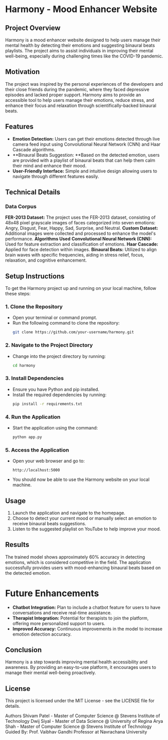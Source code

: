 # Harmony - Mood Enhancer Website
## Project Overview
Harmony is a mood enhancer website designed to help users manage their mental health by detecting their emotions and suggesting binaural beats playlists. The project aims to assist individuals in improving their mental well-being, especially during challenging times like the COVID-19 pandemic.

## Motivation
The project was inspired by the personal experiences of the developers and their close friends during the pandemic, where they faced depressive episodes and lacked proper support. Harmony aims to provide an accessible tool to help users manage their emotions, reduce stress, and enhance their focus and relaxation through scientifically-backed binaural beats.

## Features
- **Emotion Detection:** Users can get their emotions detected through live camera feed input using Convolutional Neural Network (CNN) and Haar Cascade algorithms.
- **Binaural Beats Suggestion: **Based on the detected emotion, users are provided with a playlist of binaural beats that can help them calm their mind and enhance their mood.
- **User-Friendly Interface:** Simple and intuitive design allowing users to navigate through different features easily.
## Technical Details
### Data Corpus
**FER-2013 Dataset:** The project uses the FER-2013 dataset, consisting of 48x48 pixel grayscale images of faces categorized into seven emotions: Angry, Disgust, Fear, Happy, Sad, Surprise, and Neutral.
**Custom Dataset:** Additional images were collected and processed to enhance the model's performance.
**Algorithms Used**
**Convolutional Neural Network (CNN):** Used for feature extraction and classification of emotions.
**Haar Cascade:** Applied for face detection within images.
**Binaural Beats:** Utilized to align brain waves with specific frequencies, aiding in stress relief, focus, relaxation, and cognitive enhancement.

## Setup Instructions

To get the Harmony project up and running on your local machine, follow these steps:

### 1. Clone the Repository
- Open your terminal or command prompt.
- Run the following command to clone the repository:
    ```bash
    git clone https://github.com/your-username/harmony.git
    ```

### 2. Navigate to the Project Directory
- Change into the project directory by running:
    ```bash
    cd harmony
    ```

### 3. Install Dependencies
- Ensure you have Python and pip installed.
- Install the required dependencies by running:
    ```bash
    pip install -r requirements.txt
    ```

### 4. Run the Application
- Start the application using the command:
    ```bash
    python app.py
    ```

### 5. Access the Application
- Open your web browser and go to:
    ```
    http://localhost:5000
    ```
- You should now be able to use the Harmony website on your local machine.

## Usage
1. Launch the application and navigate to the homepage.
1. Choose to detect your current mood or manually select an emotion to receive binaural beats suggestions.
1. Listen to the suggested playlist on YouTube to help improve your mood.

## Results
The trained model shows approximately 60% accuracy in detecting emotions, which is considered competitive in the field. The application successfully provides users with mood-enhancing binaural beats based on the detected emotion.

# Future Enhancements
- **Chatbot Integration:** Plan to include a chatbot feature for users to have conversations and receive real-time assistance.
- **Therapist Integration:** Potential for therapists to join the platform, offering more personalized support to users.
- **Improved Accuracy:** Continuous improvements in the model to increase emotion detection accuracy.

## Conclusion
Harmony is a step towards improving mental health accessibility and awareness. By providing an easy-to-use platform, it encourages users to manage their mental well-being proactively.

## License
This project is licensed under the MIT License - see the LICENSE file for details.

Authors
Shivam Patel - Master of Computer Science @ Stevens Institute of Technology
Dwij Siyal - Master of Data Science @ University of Regina
Arya Shah - Master of Computer Science @ Stevens Institute of Technology
Guided By: Prof. Vaibhav Gandhi Professor at Navrachana University
